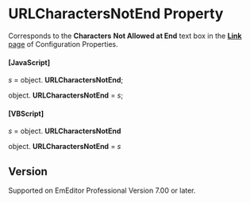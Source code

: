 # URLCharactersNotEnd Property

Corresponds to the **Characters**
**Not Allowed at End** text box in the
[**Link** page](../../dlg/properties/link/index) of Configuration Properties.

#### \[JavaScript\]

_s_ = object. **URLCharactersNotEnd**;

object. **URLCharactersNotEnd** = _s_;

#### \[VBScript\]

_s_ = object. **URLCharactersNotEnd**

object. **URLCharactersNotEnd** = _s_

## Version

Supported on EmEditor Professional Version 7.00 or later.